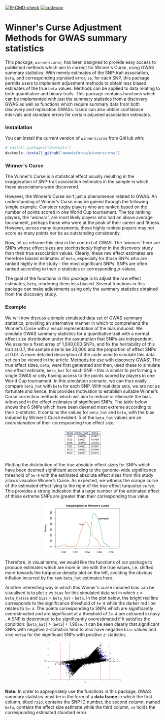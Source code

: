 <!-- badges: start -->
  [![R-CMD-check](https://github.com/amandaforde/winners_curse/workflows/R-CMD-check/badge.svg)](https://github.com/amandaforde/winners_curse/actions)
  [![codecov](https://app.codecov.io/gh/amandaforde/winnerscurse/branch/main/graph/badge.svg?token=BORRC1EUZ7)](https://codecov.io/gh/amandaforde/winnerscurse)
<!-- badges: end -->


# Winner's Curse Adjustment Methods for GWAS summary statistics

This package, `winnerscurse`, has been designed to provide easy access to published methods which aim to correct for Winner's Curse, using GWAS summary statistics. With merely estimates of the SNP-trait association, `beta`, and corresponding standard error, `se`, for each SNP, this package permits users to implement adjustment methods to obtain less biased estimates of the true `beta` values. Methods can be applied to data relating to both quantitative and binary traits. This package contains functions which can be implemented with just the summary statistics from a discovery GWAS as well as functions which require summary data from both discovery and replication GWASs. Users can also obtain confidence intervals and standard errors for certain adjusted association estimates. 


### Installation

You can install the current version of `winnerscurse` from GitHub with:

```r
# install.packages("devtools")
devtools::install_github("amandaforde/winnerscurse")
```


### Winner's Curse 

The Winner's Curse is a statistical effect usually resulting in the exaggeration of SNP-trait association estimates in the sample in which these associations were discovered. 

However, the Winner's Curse isn't just a phenomenon related to GWAS. An understanding of Winner's Curse may be gained through the following simple example. Consider rugby players who are ranked based on the number of points scored in one World Cup tournament. The top ranking players, the *'winners'*, are most likely players who had an above average tournament, perhaps those who were at the peak of their career and fitness. However, across many tournaments, these highly ranked players may not score as many points nor be as outstanding consistently. 

Now, let us reframe this idea in the context of GWAS. The *'winners'* here are SNPs whose effect sizes are *stochastically* higher in the discovery study than their true association values. Clearly, these raw effect estimates are therefore biased estimates of `beta`, especially for those SNPs who are ranked highly in the study - the most significant SNPs. SNPs are often ranked according to their *z*-statistics or corresponding *p*-values. 

The goal of the functions in this package is to adjust the raw effect estimates, `beta`, rendering them less biased. Several functions in this package can make adjustments using only the summary statistics obtained from the discovery study.  



### Example

We will now discuss a simple simulated data set of GWAS summary statistics, providing an alternative manner in which to comprehend the Winner’s Curse with a visual representation of the bias induced. We simulate GWAS summary statistics for a quantitative trait with a normal effect size distribution under the assumption that SNPs are independent. We assume a fixed array of 1,000,000 SNPs, and fix the heritability of this trait at 0.7, the sample size to be 30,000 and the proportion of effect SNPs at 0.01. A more detailed description of the code used to simulate this data set can be viewed in the article [‘Methods for use with discovery GWAS’](https://amandaforde.github.io/winnerscurse/articles/winners_curse_methods.html). 
The true effect sizes, `beta`, were first generated and then, used these to simulate *one* effect estimate, `beta_hat` for each SNP – this is similar to performing a single GWAS or only having access to the points scored by players in one World Cup tournament. In this simulation scenario, we can thus easily compare `beta_hat` with `beta` for each SNP. With real data sets, we are not as fortunate and hence, this provides motivation to establish suitable Winner’s Curse correction methods which will aim to reduce or eliminate the bias witnessed in the effect estimates of significant SNPs. The table below shows the 6 SNPs which have been deemed most extreme according to their z-statistic. It contains the values for `beta_hat` and `beta`, with the bias induced by Winner’s Curse evident. 5 of the `beta_hat` values are an *overestimation* of their corresponding true effect size.

<p align="center">
  <img src="https://raw.githubusercontent.com/amandaforde/winnerscurse_sims/main/images/winnerscurse_table.PNG" width="25%">
</p>

Plotting the distribution of the true absolute effect sizes for SNPs which have been deemed significant according to the genome-wide significance threshold of `5e-8` with the estimated absolute effect sizes from this study allows visualise Winner’s Curse. As expected, we witness the orange curve of the estimated effect lying to the right of the true effect turquoise curve. This provides a strong indication that a large number of the estimated effect of these extreme SNPs are greater than their corresponding true value. 

<p align="center">
  <img src="https://raw.githubusercontent.com/amandaforde/winnerscurse_sims/main/images/winnerscurse_plot.PNG" width="50%">
</p>

Therefore, in visual terms, we would like the functions of our package to produce estimates which are more in line with the true values, i.e. shifted more towards the turquoise density plot on the left, avoiding the obvious inflation incurred by the raw `beta_hat` estimates here. 

Another interesting way in which this Winner's curse induced bias can be visualised is to plot `z` vs `bias` for this simulated data set in which `z` = `beta_hat`/`se` and `bias` = `beta_hat` - `beta`. In the plot below, the bright red line corresponds to the significance threshold of `5e-8` while the darker red line relates to `5e-4`. The points corresponding to SNPs which are significantly overestimated and are significant at a threshold of `5e-4` are coloured in navy . A SNP is determined to be significantly overestimated if it satisfies the condition: |`beta_hat`| > |`beta`| + 1.96`se`. It can be seen clearly that significant SNPs with negative *z*-statistics tend to also have negative `bias` values and vice versa for the significant SNPs with positive *z*-statistics. 


<p align="center">
  <img src="https://raw.githubusercontent.com/amandaforde/winnerscurse_sims/main/images/winnerscurse_plot_2.PNG" width="50%">
</p>


**Note:** In order to appropriately use the functions in this package, GWAS summary statistics must be in the form of a **data frame** in which the first column, titled `rsid`, contains the SNP ID number, the second column, named `beta`, contains the effect size estimate while the third column, `se` holds the corresponding estimated standard error. 
